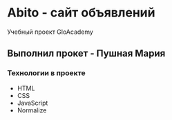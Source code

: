 # Abito - сайт объявлений
Учебный проект GloAcademy
## Выполнил прокет - Пушная Мария

### Технологии в проекте
- HTML
- CSS
- JavaScript
- Normalize

